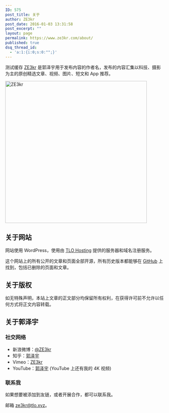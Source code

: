 ```yaml
---
ID: 575
post_title: 关于
author: ZE3kr
post_date: 2016-01-03 13:31:58
post_excerpt: ""
layout: page
permalink: https://www.ze3kr.com/about/
published: true
dsq_thread_id:
  - 'a:1:{i:0;s:0:"";}'
---
```

测试缓存
<a href="https://ze3kr.com" target="_blank">ZE3kr</a> 是郭泽宇用于发布内容的作者名，发布的内容汇集以科技、摄影为主的原创精选文章、视频、图片、短文和 App 推荐。<a href="https://media.landcement.com/sites/2/20160131130804/ZE3kr.png" rel="attachment wp-att-797">
</a>

<a href="https://media.landcement.com/sites/2/20160131130804/ZE3kr.png" rel="attachment wp-att-797"><img class="aligncenter size-medium wp-image-797" src="https://media.landcement.com/sites/2/20160131130804/ZE3kr-450x450.png" alt="ZE3kr" width="450" height="450" /></a>
<h2>关于网站</h2>
网站使用 WordPress，使用由 <a href="https://tlo.hosting" target="_blank">TLO Hosting</a> 提供的服务器和域名注册服务。

这个网站上的所有公开的文章和页面全部开源，所有历史版本都能够在 <a href="https://github.com/ZE3kr/ZE3kr" target="_blank">GitHub</a> 上找到，包括已删除的页面和文章。

<h2>关于版权</h2>
如无特殊声明，本站上文章的正文部分均保留所有权利，在获得许可前不允许以任何方式将正文内容转载。
<h2>关于郭泽宇</h2>
<h3>社交网络</h3>
<ul>
	<li>新浪微博：<a href="http://weibo.com/ze3kr" target="_blank">@ZE3kr</a></li>
	<li>知乎：<a href="http://www.zhihu.com/people/guo-ze-yu-8-94" target="_blank">郭泽宇</a></li>
	<li>Vimeo：<a href="https://vimeo.com/ze3kr" target="_blank">ZE3kr</a></li>
	<li>YouTube：<a href="https://www.youtube.com/channel/UCcvX7ZVfFHkhr5nLH6R_WFw" target="_blank">郭泽宇</a> (YouTube 上还有我的 4K 视频)</li>
</ul>
<h3>联系我</h3>
如果想要被添加到友链，或者开展合作，都可以联系我。

邮箱 <a href="mailto:ze3kr@tlo.xyz" target="_blank">ze3kr@tlo.xyz</a>。